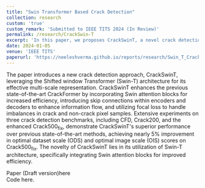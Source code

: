 ```yaml
---
title: "Swin Transformer Based Crack Detection"
collection: research
custom: 'true'
custom_remark: 'Submitted to IEEE TITS 2024 (In Review)'
permalink: /research/CrackSwin-T
excerpt: 'In this paper, we proposes CrackSwinT, a novel crack detection approach, which employs the Shifted window Transformer (Swin-T) architecture, integrating Swin attention blocks and skip connections within encoders and decoders to capture crack details at multiple levels. Additionally, we present an enhanced Crack500 dataset with refined cracks.'
date: 2024-01-05
venue: 'IEEE TITS'
paperurl: 'https://neeleshverma.github.io/reports/research/Swin_T_Crack_Detection.pdf'
---
```


<style>

/* Style the counter cards */
.card {
<!--   box-shadow: 0 4px 8px 0 rgba(0, 0, 0, 0.2); /* this adds the "card" effect */ -->
  padding: 16px;
<!--   text-align: center; -->
<!--   background-color: #f1f1f1; -->
}

a:link {
  text-decoration: none;
}
</style>

The paper introduces a new crack detection approach, CrackSwinT, leveraging the Shifted window Transformer (Swin-T) architecture for its effective multi-scale representation. CrackSwinT enhances the previous state-of-the-art CrackFormer by incorporating Swin attention blocks for increased efficiency, introducing skip connections within encoders and decoders to enhance information flow, and utilizing focal loss to handle imbalances in crack and non-crack pixel samples. Extensive experiments on three crack detection benchmarks, including CFD, Crack200, and the enhanced Crack500<sub>fix</sub>, demonstrate CrackSwinT's superior performance over previous state-of-the-art methods, achieving nearly 5% improvement in optimal dataset scale (ODS) and optimal image scale (OIS) scores on Crack500<sub>fix</sub>. The novelty of CrackSwinT lies in its utilization of Swin-T architecture, specifically integrating Swin attention blocks for improved efficiency.

Paper (Draft version)[here](https://neeleshverma.github.io/reports/research/Swin_T_Crack_Detection.pdf)  
Code [here](https://github.com/neeleshverma/CrackSwinT/).
